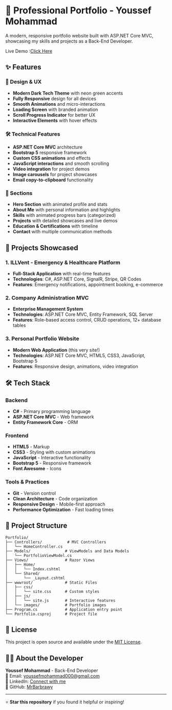 # 🚀 Professional Portfolio - Youssef Mohammad

A modern, responsive portfolio website built with ASP.NET Core MVC, showcasing my skills and projects as a Back-End Developer.

Live Demo :[Click Here](https://portfolio0-h0babmaxgecrhrew.canadacentral-01.azurewebsites.net/)

## ✨ Features

### 🎨 Design & UX
- **Modern Dark Tech Theme** with neon green accents
- **Fully Responsive** design for all devices
- **Smooth Animations** and micro-interactions
- **Loading Screen** with branded animation
- **Scroll Progress Indicator** for better UX
- **Interactive Elements** with hover effects

### 🛠️ Technical Features
- **ASP.NET Core MVC** architecture
- **Bootstrap 5** responsive framework
- **Custom CSS animations** and effects
- **JavaScript interactions** and smooth scrolling
- **Video integration** for project demos
- **Image carousels** for project showcases
- **Email copy-to-clipboard** functionality

### 📱 Sections
- **Hero Section** with animated profile and stats
- **About Me** with personal information and highlights
- **Skills** with animated progress bars (categorized)
- **Projects** with detailed showcases and live demos
- **Education & Certifications** with timeline
- **Contact** with multiple communication methods

## 🚀 Projects Showcased

### 1. ILLVent - Emergency & Healthcare Platform
- **Full-Stack Application** with real-time features
- **Technologies**: C#, ASP.NET Core, SignalR, Stripe, QR Codes
- **Features**: Emergency notifications, appointment booking, e-commerce

### 2. Company Administration MVC
- **Enterprise Management System**
- **Technologies**: ASP.NET Core MVC, Entity Framework, SQL Server
- **Features**: Role-based access control, CRUD operations, 12+ database tables

### 3. Personal Portfolio Website
- **Modern Web Application** (this very site!)
- **Technologies**: ASP.NET Core MVC, HTML5, CSS3, JavaScript, Bootstrap 5
- **Features**: Responsive design, animations, video integration

## 🛠️ Tech Stack

### Backend
- **C#** - Primary programming language
- **ASP.NET Core MVC** - Web framework
- **Entity Framework Core** - ORM

### Frontend
- **HTML5** - Markup
- **CSS3** - Styling with custom animations
- **JavaScript** - Interactive functionality
- **Bootstrap 5** - Responsive framework
- **Font Awesome** - Icons

### Tools & Practices
- **Git** - Version control
- **Clean Architecture** - Code organization
- **Responsive Design** - Mobile-first approach
- **Performance Optimization** - Fast loading times


## 📁 Project Structure

```
Portfolio/
├── Controllers/           # MVC Controllers
│   └── HomeController.cs
├── Models/               # ViewModels and Data Models
│   └── PortfolioViewModel.cs
├── Views/                # Razor Views
│   ├── Home/
│   │   └── Index.cshtml
│   └── Shared/
│       └── _Layout.cshtml
├── wwwroot/              # Static Files
│   ├── css/
│   │   └── site.css      # Custom styles
│   ├── js/
│   │   └── site.js       # Interactive features
│   └── images/           # Portfolio images
├── Program.cs            # Application entry point
└── Portfolio.csproj      # Project file
```




## 📄 License

This project is open source and available under the [MIT License](LICENSE).

## 👨‍💻 About the Developer

**Youssef Mohammad** - Back-End Developer  
📧 Email: [youssefmohammad000@gmail.com](mailto:youssefmohammad000@gmail.com)  
🔗 LinkedIn: [Connect with me](https://www.linkedin.com/in/youssef-mohammad10/)  
🐙 GitHub: [MrBarbrawy](https://github.com/MrBarbrawy)  



---

⭐ **Star this repository** if you found it helpful or inspiring!

